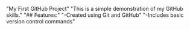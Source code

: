 "My First GitHub Project" 
"This is a simple demonstration of my GitHub skills." 
"## Features:" 
"-Created using Git and GitHub" 
"-Includes basic version control commands" 
